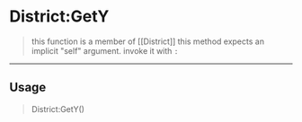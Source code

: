 # District:GetY
> this function is a member of [[District]]
> this method expects an implicit "self" argument. invoke it with `:`
-----
## Usage
> District:GetY()
